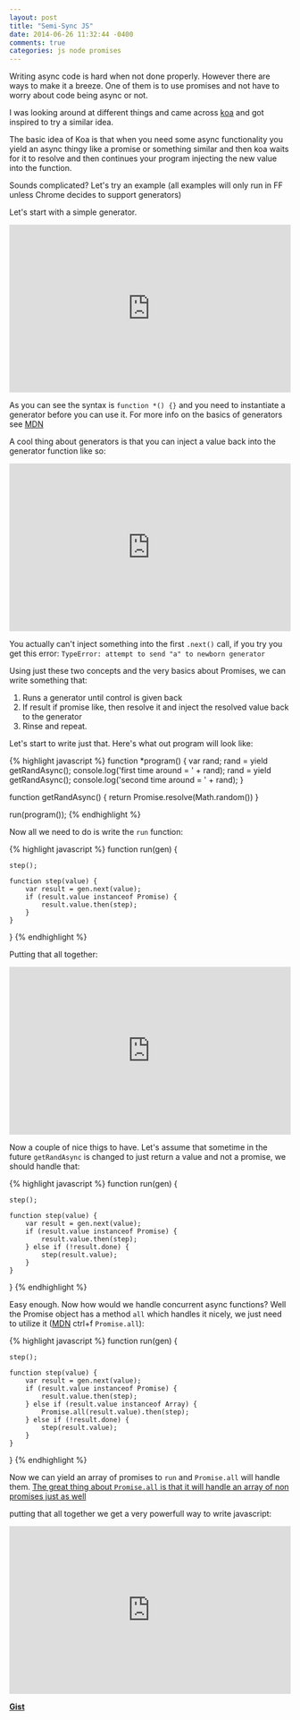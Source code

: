 ```yaml
---
layout: post
title: "Semi-Sync JS"
date: 2014-06-26 11:32:44 -0400
comments: true
categories: js node promises
---
```


Writing async code is hard when not done properly. However there are ways to make it a breeze. One of them is to use promises and not have to worry about code being async or not.

I was looking around at different things and came across [koa](https://github.com/koajs/koa) and got inspired to try a similar idea.

The basic idea of Koa is that when you need some async functionality you yield an async thingy like a promise or something similar and then koa waits for it to resolve and then continues your program injecting the new value into the function.

Sounds complicated? Let's try an example (all examples will only run in FF unless Chrome decides to support generators)

Let's start with a simple generator.

<iframe width="100%" height="300" src="http://jsfiddle.net/2QsBH/embedded/js,result/" allowfullscreen="allowfullscreen" frameborder="0"></iframe>

As you can see the syntax is `function *() {}` and you need to instantiate a generator before you can use it.
For more info on the basics of generators see [MDN](https://developer.mozilla.org/en-US/docs/Web/JavaScript/Reference/Statements/function*)

A cool thing about generators is that you can inject a value back into the generator function like so:

<iframe width="100%" height="300" src="http://jsfiddle.net/2QsBH/1/embedded/js,result/" allowfullscreen="allowfullscreen" frameborder="0"></iframe>

You actually can't inject something into the first `.next()` call, if you try you get this error: `TypeError: attempt to send "a" to newborn generator`

Using just these two concepts and the very basics about Promises, we can write something that:

1. Runs a generator until control is given back
2. If result if promise like, then resolve it and inject the resolved value back to the generator
3. Rinse and repeat.

Let's start to write just that. Here's what out program will look like:

{% highlight javascript %}
function *program() {
	var rand;
    rand = yield getRandAsync();
    console.log('first time around = ' + rand);
    rand = yield getRandAsync();
    console.log('second time around = ' + rand);
}

function getRandAsync() {
    return Promise.resolve(Math.random())
}

run(program());
{% endhighlight %}

Now all we need to do is write the `run` function:

{% highlight javascript %}
function run(gen) {

    step();

    function step(value) {
        var result = gen.next(value);
        if (result.value instanceof Promise) {
            result.value.then(step);
        }
    }

}
{% endhighlight %}

Putting that all together:

<iframe width="100%" height="300" src="http://jsfiddle.net/JHFd5/embedded/js,result/" allowfullscreen="allowfullscreen" frameborder="0"></iframe>

Now a couple of nice thigs to have. Let's assume that sometime in the future `getRandAsync` is changed to just return a value and not a promise, we should handle that:

{% highlight javascript %}
function run(gen) {

    step();

    function step(value) {
        var result = gen.next(value);
        if (result.value instanceof Promise) {
            result.value.then(step);
        } else if (!result.done) {
        	step(result.value);
        }
    }

}
{% endhighlight %}

Easy enough. Now how would we handle concurrent async functions? Well the Promise object has a method `all` which handles it nicely, we just need to utilize it ([MDN](https://developer.mozilla.org/en-US/docs/Web/JavaScript/Reference/Global_Objects/Promise) ctrl+f `Promise.all`):

{% highlight javascript %}
function run(gen) {

    step();

    function step(value) {
        var result = gen.next(value);
        if (result.value instanceof Promise) {
            result.value.then(step);
        } else if (result.value instanceof Array) {
            Promise.all(result.value).then(step);
        } else if (!result.done) {
            step(result.value);
        }
    }

}
{% endhighlight %}

Now we can yield an array of promises to `run` and `Promise.all` will handle them. [The great thing about `Promise.all` is that it will handle an array of non promises just as well](http://kolodny.github.io/blog/blog/2014/04/23/future-proof-your-code-with-promises/)

putting that all together we get a very powerfull way to write javascript:

<iframe width="100%" height="300" src="http://jsfiddle.net/XKYVB/embedded/js,result/" allowfullscreen="allowfullscreen" frameborder="0"></iframe>

[**Gist**](https://gist.github.com/kolodny/6691380b57abd5b56251)